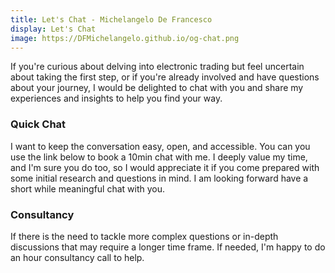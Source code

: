 ```yaml
---
title: Let's Chat - Michelangelo De Francesco
display: Let's Chat
image: https://DFMichelangelo.github.io/og-chat.png
---
```


<!-- [ITA Italian](/chat-it) -->

If you're curious about delving into electronic trading but feel uncertain about taking the first step, or if you're already involved and have questions about your journey, I would be delighted to chat with you and share my experiences and insights to help you find your way.

### Quick Chat

I want to keep the conversation easy, open, and accessible. You can you use the link below to book a 10min chat with me. I deeply value my time, and I'm sure you do too, so I would appreciate it if you come prepared with some initial research and questions in mind. I am looking forward have a short while meaningful chat with you.

<CalCom link="dfmichelangelo/quick-chat" title="Book a chat" />

### Consultancy

If there is the need to tackle more complex questions or in-depth discussions that may require a longer time frame. If needed, I'm happy to do an hour consultancy call to help.

<CalCom link="dfmichelangelo/consult" title="Schedule a consultation" />
